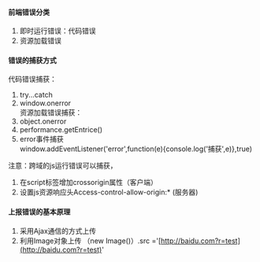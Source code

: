 #### 前端错误分类

1. 即时运行错误：代码错误
2. 资源加载错误

#### 错误的捕获方式

代码错误捕获：  
1. try...catch  
2. window.onerror  
资源加载错误捕获：  
1. object.onerror  
2. performance.getEntrice\(\)  
3. error事件捕获  
    window.addEventListener\('error',function\(e\){console.log\('捕获',e\)},true\)

注意：跨域的js运行错误可以捕获，  
1. 在script标签增加crossorigin属性（客户端）  
2. 设置js资源响应头Access-control-allow-origin:\* \(服务器\)

#### 上报错误的基本原理

1. 采用Ajax通信的方式上传
2. 利用Image对象上传
   （new Image\(\)）.src ='[http://baidu.com?r=test](http://baidu.com?r=test)' 




